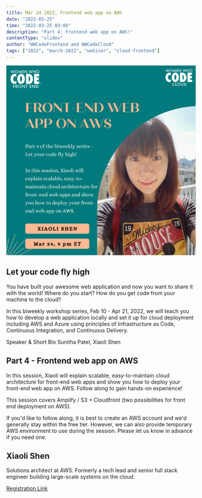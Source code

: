 ```yaml
---
title: Mar 24 2022, Frontend web app on AWS
date: "2022-03-25"
time: "2022-03-25 03:00"
description: "Part 4: Frontend web app on AWS!"
contentType: "slides"
author: "WWCodeFrontend and WWCodeCloud"
tags: ["2022", "march-2022", "webinar", "cloud-frontend"]
---
```


![Frontend web app on AWS](./part4.png)

## Let your code fly high

You have built your awesome web application and now you want to share it with the world! Where do you start? How do you get code from your machine to the cloud?

In this biweekly workshop series, Feb 10 - Apr 21, 2022, we will teach you how to develop a web application locally and set it up for cloud deployment including AWS and Azure using principles of Infrastructure as Code, Continuous Integration, and Continuous Delivery.

Speaker & Short Bio
Sunitha Patel, Xiaoli Shen

## Part 4 - Frontend web app on AWS

In this session, Xiaoli will explain scalable, easy-to-maintain cloud architecture for front-end web apps and show you how to deploy your front-end web app on AWS. Follow along to gain hands-on experience!

This session covers Amplify / S3 + Cloudfront (two possibilities for front end deployment on AWS).

If you'd like to follow along, it is best to create an AWS account and we'd generally stay within the free tier. However, we can also provide temporary AWS environment to use during the session. Please let us know in advance if you need one.

## Xiaoli Shen

Solutions architect at AWS. Formerly a tech lead and senior full stack engineer building large-scale systems on the cloud.

[Registration Link](https://us02web.zoom.us/meeting/register/tZIqfuyprjgtG9VyTTFZbcyPYvS01EXSsLm3)